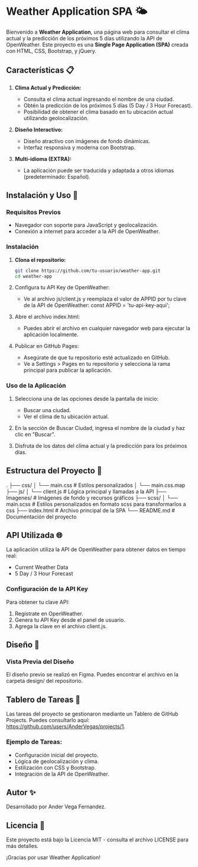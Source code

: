 # Weather Application SPA 🌤️

Bienvenido a **Weather Application**, una página web para consultar el clima actual y la predicción de los próximos 5 días utilizando la API de OpenWeather. Este proyecto es una **Single Page Application (SPA)** creada con HTML, CSS, Bootstrap, y jQuery.

## Características 📋

1. **Clima Actual y Predicción:** 
   - Consulta el clima actual ingresando el nombre de una ciudad.
   - Obtén la predicción de los próximos 5 días (5 Day / 3 Hour Forecast).
   - Posibilidad de obtener el clima basado en tu ubicación actual utilizando geolocalización.

2. **Diseño Interactivo:**
   - Diseño atractivo con imágenes de fondo dinámicas.
   - Interfaz responsiva y moderna con Bootstrap.

3. **Multi-idioma (EXTRA):**
   - La aplicación puede ser traducida y adaptada a otros idiomas (predeterminado: Español).

## Instalación y Uso 🚀

### Requisitos Previos
- Navegador con soporte para JavaScript y geolocalización.
- Conexión a internet para acceder a la API de OpenWeather.

### Instalación
1. **Clona el repositorio:**
   ```bash
   git clone https://github.com/tu-usuario/weather-app.git
   cd weather-app

2. Configura tu API Key de OpenWeather:
    - Ve al archivo js/client.js y reemplaza el valor de APPID por tu clave de la API de OpenWeather:
        const APPID = 'tu-api-key-aqui';

3. Abre el archivo index.html:
    - Puedes abrir el archivo en cualquier navegador web para ejecutar la aplicación localmente.

4. Publicar en GitHub Pages:
    - Asegúrate de que tu repositorio esté actualizado en GitHub.
    - Ve a Settings > Pages en tu repositorio y selecciona la rama principal para publicar la aplicación.

### Uso de la Aplicación
1. Selecciona una de las opciones desde la pantalla de inicio:
    - Buscar una ciudad.
    - Ver el clima de tu ubicación actual.

2. En la sección de Buscar Ciudad, ingresa el nombre de la ciudad y haz clic en "Buscar".

3. Disfruta de los datos del clima actual y la predicción para los próximos días.

## Estructura del Proyecto 📂
.
├── css/
│   └── main.css          # Estilos personalizados
│   └── main.css.map 
├── js/
│   └── client.js         # Lógica principal y llamadas a la API
├── Imagenes/             # Imágenes de fondo y recursos gráficos
├── scss/
│   └── main.scss         # Estilos personalizados en formato scss para transformarlos a css
├── index.html            # Archivo principal de la SPA
└── README.md             # Documentación del proyecto

## API Utilizada 🌐
La aplicación utiliza la API de OpenWeather para obtener datos en tiempo real:
- Current Weather Data
- 5 Day / 3 Hour Forecast

### Configuración de la API Key
Para obtener tu clave API:
1. Regístrate en OpenWeather.
2. Genera tu API Key desde el panel de usuario.
3. Agrega la clave en el archivo client.js.

## Diseño 📐

### Vista Previa del Diseño
El diseño previo se realizó en Figma. Puedes encontrar el archivo en la carpeta design/ del repositorio.


## Tablero de Tareas 📌
Las tareas del proyecto se gestionaron mediante un Tablero de GitHub Projects. Puedes consultarlo aquí: https://github.com/users/AnderVegas/projects/1.

### Ejemplo de Tareas:
- Configuración inicial del proyecto.
- Lógica de geolocalización y clima.
- Estilización con CSS y Bootstrap.
- Integración de la API de OpenWeather.

## Autor ✨
Desarrollado por Ander Vega Fernandez.

## Licencia 📜
Este proyecto está bajo la Licencia MIT - consulta el archivo LICENSE para más detalles.

¡Gracias por usar Weather Application!






